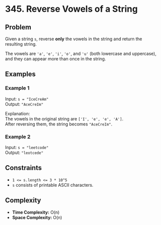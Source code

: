# 345. Reverse Vowels of a String

## Problem

Given a string `s`, reverse **only** the vowels in the string and return the resulting string.

The vowels are `'a'`, `'e'`, `'i'`, `'o'`, and `'u'` (both lowercase and uppercase), and they can appear more than once in the string.

## Examples

### Example 1  
Input: `s = "IceCreAm"`  
Output: `"AceCreIm"`  

Explanation:  
The vowels in the original string are `['I', 'e', 'e', 'A']`.  
After reversing them, the string becomes `"AceCreIm"`.

### Example 2  
Input: `s = "leetcode"`  
Output: `"leotcede"`

## Constraints

- `1 <= s.length <= 3 * 10^5`
- `s` consists of printable ASCII characters.

## Complexity

- **Time Complexity:** O(n)  
- **Space Complexity:** O(n)
